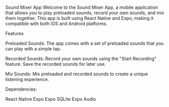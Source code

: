 Sound Mixer App
Welcome to the Sound Mixer App, a mobile application that allows you to play preloaded sounds, record your own sounds, and mix them together. This app is built using React Native and Expo, making it compatible with both iOS and Android platforms.

Features

Preloaded Sounds:
The app comes with a set of preloaded sounds that you can play with a simple tap.

Recorded Sounds:
Record your own sounds using the "Start Recording" feature.
Save the recorded sounds for later use.

Mix Sounds:
Mix preloaded and recorded sounds to create a unique listening experience.

Dependencies:

React Native
Expo
Expo SQLite
Expo Audio
